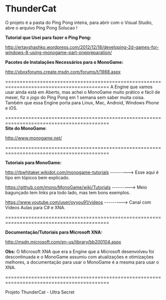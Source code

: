 ThunderCat
==========

O projeto é a pasta do Ping Pong inteira, para abrir com o Visual Studio, abre o arquivo Ping Pong Solucao !

  <b>Tutorial que Usei para fazer o Ping Pong: </b>

  http://ertayshashko.wordpress.com/2012/12/18/developing-2d-games-for-windows-8-using-monogame-part-onepreparation/
  
  <b>Pacotes de Instalações Necessários para o MonoGame:</b>
  
  http://xboxforums.create.msdn.com/forums/t/1988.aspx

==========================================================================================
A Engine que vamos usar ainda está em Aberto, mas achei o MonoGame muito prático e fácil de mexer, fiz o jogo do Ping Pong em 1 semana sem saber muita coisa. Também que essa Engine porta para Linux, Mac, Android, Windows Phone e iOS.

==========================================================================================  
  <b>Site do MonoGame</b>: 
  
  http://www.monogame.net/
  
==========================================================================================  
  
  <b>Tutoriais para MonoGame:</b>
  
  http://rbwhitaker.wikidot.com/monogame-tutorials  ---------> Esse aqui é tipo em tópicos bem explicado.
  
  https://github.com/mono/MonoGame/wiki/Tutorials ---------> Meio bagunçado tem links pra todo lado, mas tem bons exemplos.
  
  https://www.youtube.com/user/oyyou91/videos       ---------> Canal com Vídeos Aulas para C# e XNA.
  
==========================================================================================

  <b>Documentação/Tutoriais para Microsoft XNA:</b>
  
  http://msdn.microsoft.com/en-us/library/bb200104.aspx
  
  
  <b>Obs:</b> O Microsoft XNA que era a Engine que a Microsoft desenvolveu foi descontinuada e o MonoGame assumiu com atualizações e otimizações melhores, a documentação para usar o MonoGame é a mesma para usar o XNA.

==========================================================================================

Projeto ThunderCat - Ultra Secret
